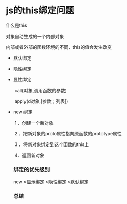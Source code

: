 # js的this绑定问题

什么是this

对象自动生成的一个内部对象

内部或者外部的函数环境的不同，this的值会发生改变

+ 默认绑定

+ 隐性绑定

+ 显性绑定

  ​	call(对象,调用函数的参数) 

  ​	apply(d对象,[参数；列表])

+ new 绑定

  ​	1 、创建一个新对象

  ​	2 、把新对象的proto属性指向原函数的prototype属性

  ​	3 、将新对象绑定到这个函数的this上

  ​	4、返回新对象

  ### 绑定的优先级别

  new >显示绑定 >隐性绑定 >默认绑定

  

  ###  总结

  

